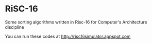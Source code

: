 # RiSC-16
Some sorting algorithms written in Risc-16 for Computer's Architecture discipline

You can run these codes at http://risc16simulator.appspot.com
